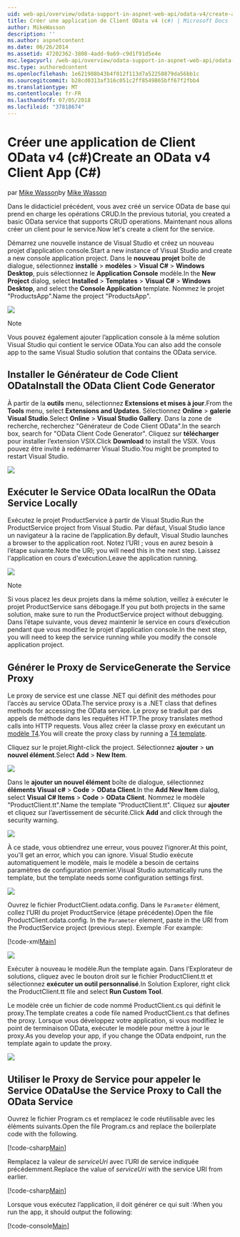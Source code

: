 ```yaml
---
uid: web-api/overview/odata-support-in-aspnet-web-api/odata-v4/create-an-odata-v4-client-app
title: Créer une application de Client OData v4 (c#) | Microsoft Docs
author: MikeWasson
description: ''
ms.author: aspnetcontent
ms.date: 06/26/2014
ms.assetid: 47202362-3808-4add-9a69-c9d1f91d5e4e
msc.legacyurl: /web-api/overview/odata-support-in-aspnet-web-api/odata-v4/create-an-odata-v4-client-app
msc.type: authoredcontent
ms.openlocfilehash: 1e621988b43b4f012f113d7a52250879da56bb1c
ms.sourcegitcommit: b28cd0313af316c051c2ff8549865bff67f2fbb4
ms.translationtype: MT
ms.contentlocale: fr-FR
ms.lasthandoff: 07/05/2018
ms.locfileid: "37818674"
---
```

<a name="create-an-odata-v4-client-app-c"></a><span data-ttu-id="f34c1-102">Créer une application de Client OData v4 (c#)</span><span class="sxs-lookup"><span data-stu-id="f34c1-102">Create an OData v4 Client App (C#)</span></span>
====================
<span data-ttu-id="f34c1-103">par [Mike Wasson](https://github.com/MikeWasson)</span><span class="sxs-lookup"><span data-stu-id="f34c1-103">by [Mike Wasson](https://github.com/MikeWasson)</span></span>

<span data-ttu-id="f34c1-104">Dans le didacticiel précédent, vous avez créé un service OData de base qui prend en charge les opérations CRUD.</span><span class="sxs-lookup"><span data-stu-id="f34c1-104">In the previous tutorial, you created a basic OData service that supports CRUD operations.</span></span> <span data-ttu-id="f34c1-105">Maintenant nous allons créer un client pour le service.</span><span class="sxs-lookup"><span data-stu-id="f34c1-105">Now let's create a client for the service.</span></span>

<span data-ttu-id="f34c1-106">Démarrez une nouvelle instance de Visual Studio et créez un nouveau projet d’application console.</span><span class="sxs-lookup"><span data-stu-id="f34c1-106">Start a new instance of Visual Studio and create a new console application project.</span></span> <span data-ttu-id="f34c1-107">Dans le **nouveau projet** boîte de dialogue, sélectionnez **installé** &gt; **modèles** &gt; **Visual C#** &gt; **Windows Desktop**, puis sélectionnez le **Application Console** modèle.</span><span class="sxs-lookup"><span data-stu-id="f34c1-107">In the **New Project** dialog, select **Installed** &gt; **Templates** &gt; **Visual C#** &gt; **Windows Desktop**, and select the **Console Application** template.</span></span> <span data-ttu-id="f34c1-108">Nommez le projet &quot;ProductsApp&quot;.</span><span class="sxs-lookup"><span data-stu-id="f34c1-108">Name the project &quot;ProductsApp&quot;.</span></span>

![](create-an-odata-v4-client-app/_static/image1.png)

> [!NOTE]
> <span data-ttu-id="f34c1-109">Vous pouvez également ajouter l’application console à la même solution Visual Studio qui contient le service OData.</span><span class="sxs-lookup"><span data-stu-id="f34c1-109">You can also add the console app to the same Visual Studio solution that contains the OData service.</span></span>


## <a name="install-the-odata-client-code-generator"></a><span data-ttu-id="f34c1-110">Installer le Générateur de Code Client OData</span><span class="sxs-lookup"><span data-stu-id="f34c1-110">Install the OData Client Code Generator</span></span>

<span data-ttu-id="f34c1-111">À partir de la **outils** menu, sélectionnez **Extensions et mises à jour**.</span><span class="sxs-lookup"><span data-stu-id="f34c1-111">From the **Tools** menu, select **Extensions and Updates**.</span></span> <span data-ttu-id="f34c1-112">Sélectionnez **Online** &gt; **galerie Visual Studio**.</span><span class="sxs-lookup"><span data-stu-id="f34c1-112">Select **Online** &gt; **Visual Studio Gallery**.</span></span> <span data-ttu-id="f34c1-113">Dans la zone de recherche, recherchez &quot;Générateur de Code Client OData&quot;.</span><span class="sxs-lookup"><span data-stu-id="f34c1-113">In the search box, search for &quot;OData Client Code Generator&quot;.</span></span> <span data-ttu-id="f34c1-114">Cliquez sur **télécharger** pour installer l’extension VSIX.</span><span class="sxs-lookup"><span data-stu-id="f34c1-114">Click **Download** to install the VSIX.</span></span> <span data-ttu-id="f34c1-115">Vous pouvez être invité à redémarrer Visual Studio.</span><span class="sxs-lookup"><span data-stu-id="f34c1-115">You might be prompted to restart Visual Studio.</span></span>

[![](create-an-odata-v4-client-app/_static/image3.png)](create-an-odata-v4-client-app/_static/image2.png)

## <a name="run-the-odata-service-locally"></a><span data-ttu-id="f34c1-116">Exécuter le Service OData local</span><span class="sxs-lookup"><span data-stu-id="f34c1-116">Run the OData Service Locally</span></span>

<span data-ttu-id="f34c1-117">Exécutez le projet ProductService à partir de Visual Studio.</span><span class="sxs-lookup"><span data-stu-id="f34c1-117">Run the ProductService project from Visual Studio.</span></span> <span data-ttu-id="f34c1-118">Par défaut, Visual Studio lance un navigateur à la racine de l’application.</span><span class="sxs-lookup"><span data-stu-id="f34c1-118">By default, Visual Studio launches a browser to the application root.</span></span> <span data-ttu-id="f34c1-119">Notez l’URI ; vous en aurez besoin à l’étape suivante.</span><span class="sxs-lookup"><span data-stu-id="f34c1-119">Note the URI; you will need this in the next step.</span></span> <span data-ttu-id="f34c1-120">Laissez l'application en cours d'exécution.</span><span class="sxs-lookup"><span data-stu-id="f34c1-120">Leave the application running.</span></span>

![](create-an-odata-v4-client-app/_static/image4.png)

> [!NOTE]
> <span data-ttu-id="f34c1-121">Si vous placez les deux projets dans la même solution, veillez à exécuter le projet ProductService sans débogage.</span><span class="sxs-lookup"><span data-stu-id="f34c1-121">If you put both projects in the same solution, make sure to run the ProductService project without debugging.</span></span> <span data-ttu-id="f34c1-122">Dans l’étape suivante, vous devez maintenir le service en cours d’exécution pendant que vous modifiez le projet d’application console.</span><span class="sxs-lookup"><span data-stu-id="f34c1-122">In the next step, you will need to keep the service running while you modify the console application project.</span></span>


## <a name="generate-the-service-proxy"></a><span data-ttu-id="f34c1-123">Générer le Proxy de Service</span><span class="sxs-lookup"><span data-stu-id="f34c1-123">Generate the Service Proxy</span></span>

<span data-ttu-id="f34c1-124">Le proxy de service est une classe .NET qui définit des méthodes pour l’accès au service OData.</span><span class="sxs-lookup"><span data-stu-id="f34c1-124">The service proxy is a .NET class that defines methods for accessing the OData service.</span></span> <span data-ttu-id="f34c1-125">Le proxy se traduit par des appels de méthode dans les requêtes HTTP.</span><span class="sxs-lookup"><span data-stu-id="f34c1-125">The proxy translates method calls into HTTP requests.</span></span> <span data-ttu-id="f34c1-126">Vous allez créer la classe proxy en exécutant un [modèle T4](https://msdn.microsoft.com/library/bb126445.aspx).</span><span class="sxs-lookup"><span data-stu-id="f34c1-126">You will create the proxy class by running a [T4 template](https://msdn.microsoft.com/library/bb126445.aspx).</span></span>

<span data-ttu-id="f34c1-127">Cliquez sur le projet.</span><span class="sxs-lookup"><span data-stu-id="f34c1-127">Right-click the project.</span></span> <span data-ttu-id="f34c1-128">Sélectionnez **ajouter** &gt; **un nouvel élément**.</span><span class="sxs-lookup"><span data-stu-id="f34c1-128">Select **Add** &gt; **New Item**.</span></span>

![](create-an-odata-v4-client-app/_static/image5.png)

<span data-ttu-id="f34c1-129">Dans le **ajouter un nouvel élément** boîte de dialogue, sélectionnez **éléments Visual c#** &gt; **Code** &gt; **OData Client**.</span><span class="sxs-lookup"><span data-stu-id="f34c1-129">In the **Add New Item** dialog, select **Visual C# Items** &gt; **Code** &gt; **OData Client**.</span></span> <span data-ttu-id="f34c1-130">Nommez le modèle &quot;ProductClient.tt&quot;.</span><span class="sxs-lookup"><span data-stu-id="f34c1-130">Name the template &quot;ProductClient.tt&quot;.</span></span> <span data-ttu-id="f34c1-131">Cliquez sur **ajouter** et cliquez sur l’avertissement de sécurité.</span><span class="sxs-lookup"><span data-stu-id="f34c1-131">Click **Add** and click through the security warning.</span></span>

[![](create-an-odata-v4-client-app/_static/image7.png)](create-an-odata-v4-client-app/_static/image6.png)

<span data-ttu-id="f34c1-132">À ce stade, vous obtiendrez une erreur, vous pouvez l’ignorer.</span><span class="sxs-lookup"><span data-stu-id="f34c1-132">At this point, you'll get an error, which you can ignore.</span></span> <span data-ttu-id="f34c1-133">Visual Studio exécute automatiquement le modèle, mais le modèle a besoin de certains paramètres de configuration premier.</span><span class="sxs-lookup"><span data-stu-id="f34c1-133">Visual Studio automatically runs the template, but the template needs some configuration settings first.</span></span>

[![](create-an-odata-v4-client-app/_static/image9.png)](create-an-odata-v4-client-app/_static/image8.png)

<span data-ttu-id="f34c1-134">Ouvrez le fichier ProductClient.odata.config. Dans le `Parameter` élément, collez l’URI du projet ProductService (étape précédente).</span><span class="sxs-lookup"><span data-stu-id="f34c1-134">Open the file ProductClient.odata.config. In the `Parameter` element, paste in the URI from the ProductService project (previous step).</span></span> <span data-ttu-id="f34c1-135">Exemple :</span><span class="sxs-lookup"><span data-stu-id="f34c1-135">For example:</span></span>

[!code-xml[Main](create-an-odata-v4-client-app/samples/sample1.xml)]

[![](create-an-odata-v4-client-app/_static/image11.png)](create-an-odata-v4-client-app/_static/image10.png)

<span data-ttu-id="f34c1-136">Exécuter à nouveau le modèle.</span><span class="sxs-lookup"><span data-stu-id="f34c1-136">Run the template again.</span></span> <span data-ttu-id="f34c1-137">Dans l’Explorateur de solutions, cliquez avec le bouton droit sur le fichier ProductClient.tt et sélectionnez **exécuter un outil personnalisé**.</span><span class="sxs-lookup"><span data-stu-id="f34c1-137">In Solution Explorer, right click the ProductClient.tt file and select **Run Custom Tool**.</span></span>

<span data-ttu-id="f34c1-138">Le modèle crée un fichier de code nommé ProductClient.cs qui définit le proxy.</span><span class="sxs-lookup"><span data-stu-id="f34c1-138">The template creates a code file named ProductClient.cs that defines the proxy.</span></span> <span data-ttu-id="f34c1-139">Lorsque vous développez votre application, si vous modifiez le point de terminaison OData, exécuter le modèle pour mettre à jour le proxy.</span><span class="sxs-lookup"><span data-stu-id="f34c1-139">As you develop your app, if you change the OData endpoint, run the template again to update the proxy.</span></span>

![](create-an-odata-v4-client-app/_static/image12.png)

## <a name="use-the-service-proxy-to-call-the-odata-service"></a><span data-ttu-id="f34c1-140">Utiliser le Proxy de Service pour appeler le Service OData</span><span class="sxs-lookup"><span data-stu-id="f34c1-140">Use the Service Proxy to Call the OData Service</span></span>

<span data-ttu-id="f34c1-141">Ouvrez le fichier Program.cs et remplacez le code réutilisable avec les éléments suivants.</span><span class="sxs-lookup"><span data-stu-id="f34c1-141">Open the file Program.cs and replace the boilerplate code with the following.</span></span>

[!code-csharp[Main](create-an-odata-v4-client-app/samples/sample2.cs)]

<span data-ttu-id="f34c1-142">Remplacez la valeur de *serviceUri* avec l’URI de service indiquée précédemment.</span><span class="sxs-lookup"><span data-stu-id="f34c1-142">Replace the value of *serviceUri* with the service URI from earlier.</span></span>

[!code-csharp[Main](create-an-odata-v4-client-app/samples/sample3.cs)]

<span data-ttu-id="f34c1-143">Lorsque vous exécutez l’application, il doit générer ce qui suit :</span><span class="sxs-lookup"><span data-stu-id="f34c1-143">When you run the app, it should output the following:</span></span>

[!code-console[Main](create-an-odata-v4-client-app/samples/sample4.cmd)]
